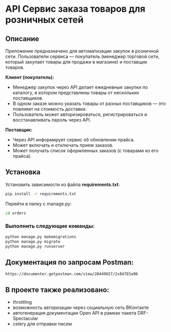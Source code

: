 # API Сервис заказа товаров для розничных сетей
 

## Описание
Приложение предназначено для автоматизации закупок в розничной сети. Пользователи сервиса — покупатель (менеджер торговой сети, который закупает товары для продажи в магазине) и поставщик товаров.

**Клиент (покупатель):**

- Менеджер закупок через API делает ежедневные закупки по каталогу, в котором
  представлены товары от нескольких поставщиков.
- В одном заказе можно указать товары от разных поставщиков — это
  повлияет на стоимость доставки.
- Пользователь может авторизироваться, регистрироваться и восстанавливать пароль через API.
    
**Поставщик:**

- Через API информирует сервис об обновлении прайса.
- Может включать и отключать прием заказов.
- Может получать список оформленных заказов (с товарами из его прайса).


## Установка

Установить зависимости из файла **requirements.txt**:
```bash
pip install -r requirements.txt
```
Перейти в папку с manage.py:
```bash
cd orders
```
### Выполнить следующие команды:

```bash
python manage.py makemigrations
python manage.py migrate
python manage.py runserver
```

## Документация по запросам Postman:

    https://documenter.getpostman.com/view/20449657/2s847ESa96
    
##  В проекте также реализовано:

- throttling
- возможность авторизации через социальную сеть ВКонтакте
- автогенерация документации Open API в рамках пакета DRF-Spectacular
- celery для отправки писем